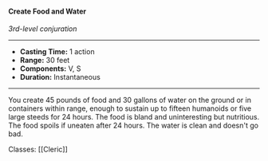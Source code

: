 #### Create Food and Water
*3rd-level conjuration*
___
- **Casting Time:** 1 action
- **Range:** 30 feet
- **Components:** V, S
- **Duration:** Instantaneous
---
You create 45 pounds of food and 30 gallons of water on the ground or in containers within range, enough to sustain up to fifteen humanoids or five large steeds for 24 hours. The food is bland and uninteresting but nutritious. The food spoils if uneaten after 24 hours. The water is clean and doesn't go bad.

Classes: [[Cleric]]